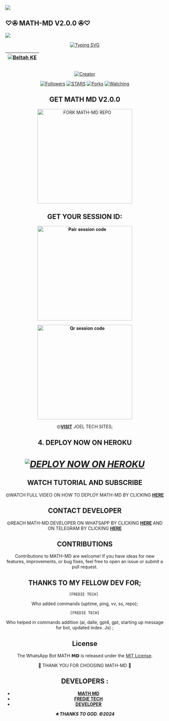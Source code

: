<a><img src='https://i.imgur.com/LyHic3i.gif'/></a>
## ♡✇ MATH-MD V2.0.0 ✇♡
<a><img src='https://i.imgur.com/LyHic3i.gif'/></a>

<div align="center">
<a href="https://git.io/typing-svg"><img src="https://readme-typing-svg.demolab.com?font=Black+Ops+One&size=50&pause=1000&color=1BAFBAFF&center=true&width=910&height=100&lines=MATH+𝗠𝗗;A+WHATSAPP+BOT;CREATED+BY+JOEL+TECH" alt="Typing SVG" /></a>
  </p>
<div align="center">

| [![Beltah KE](https://telegra.ph/file/0bc8a3f6e4e684addb141.jpg?lenght=50width=50)](https://github.com/Beltahmd)|
|----|

<p align="center">
  <a href="#"><img src="http://readme-typing-svg.herokuapp.com?color=d1fa02&center=true&vCenter=true&multiline=false&lines=MATH-MD+IS+A+SIMPLE+BOT" alt="">
</p>
<p align="center">
<a href="#"><img title="Creator" src="https://img.shields.io/badge/Creator-JOEL TECH-red.svg?style=for-the-badge&logo=github"></a>
<p/>
<p align="center">
<a href="https://github.com/Math-md?tab=followers"><img title="Followers" src="https://img.shields.io/github/followers/jokathanjoka?label=Followers&style=social"></a>
<a href="https://github.com/jokathanjoka/math-md/stargazers/"><img title="STARS" src="https://img.shields.io/github/stars/jokathanjoka/math-md?&style=social"></a>
<a href="https://github.com/jokathanjoka/math-md/network/members"><img title="Forks" src="https://img.shields.io/github/forks/jokathanjoka/math-md?style=social"></a>
<a href="https://github.com/jokathanjoka/math-md/watchers"><img title="Watching" src="https://img.shields.io/github/watchers/jokathanjoka/math-md?label=Watching&style=social"></a>
  
## GET MATH MD V2.0.0

<a href="https://github.com/jokathanjoka/math-md/fork"><img src="https://img.shields.io/badge/Fork%20mathmd%20Repo-blue" alt="FORK MATH-MD REPO" width="300"></a>

## GET YOUR SESSION ID: 

<a href="https://beltah-pairing-code-b11a94d6c0f0.herokuapp.com/pair"><img src="https://img.shields.io/badge/Pair%20session%20code-green" alt="𝐏𝐚𝐢𝐫 𝐬𝐞𝐬𝐬𝐢𝐨𝐧 𝐜𝐨𝐝𝐞" width="300"></a>

<a href="https://beltah-pairing-code-b11a94d6c0f0.herokuapp.com/qr"><img src="https://img.shields.io/badge/QR%20session%20code-red" alt="𝐐𝐫 𝐬𝐞𝐬𝐬𝐢𝐨𝐧 𝐜𝐨𝐝𝐞" width="300"></a>

⏣[**VISIT**](https://beltah-pairing-code-b11a94d6c0f0.herokuapp.com/) JOEL TECH SITES; <br>


## 4. DEPLOY NOW ON HEROKU 
<h1 align="center">
 
 ***[![DEPLOY NOW ON HEROKU](https://www.herokucdn.com/deploy/button.svg)](https://dashboard.heroku.com/new?button-url=https://github.com/jokathanjoka/math-md&template=https://github.com/jokathanjoka/math-md.git)***


 ## WATCH TUTORIAL AND SUBSCRIBE

⏣WATCH FULL VIDEO ON HOW TO DEPLOY MATH-MD BY CLICKING  [**HERE**](https://www.youtube.com/@freeonlinetvT1) 

 

 ## CONTACT DEVELOPER

⏣REACH MATH-MD DEVELOPER ON WHATSAPP BY CLICKING  [**HERE**](https://wa.me/255714595078)  AND ON TELEGRAM BY CLICKING  [**HERE**](https://t.me/freditech) 

## CONTRIBUTIONS

Contributions to MATH-MD are welcome! If you have ideas for new features, improvements, or bug fixes, feel free to open an issue or submit a pull request. <br>

  ## THANKS TO MY FELLOW DEV FOR;

    [FREDIE TECH] 
    
Who added commands (uptime, ping, vv, ss, repo); <br>

    [FREDIE TECH]
    
Who helped in commands addition 
(ai, dalle, gpt4, gpt, starting up message for bot, updated index. Js) ;

## License

The WhatsApp Bot MATH 𝗠𝗗 is released under the [MIT License](https://opensource.org/licenses/MIT).

🌟 THANK YOU FOR CHOOSING MATH-MD 🌟

## DEVELOPERS :

- [**MATH MD**](https://github.com/jokathanjoka)
- [**FREDIE TECH**](https://github.com/Fred1e)
- [**DEVELOPER**](https://wa.me/255714595078)

***★THANKS TO GOD. ©2024***
